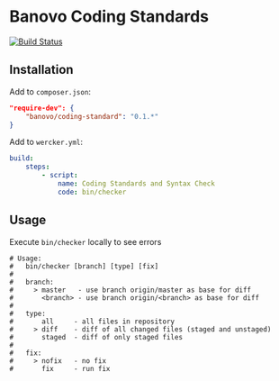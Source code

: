 # Banovo Coding Standards

[![Build Status](https://travis-ci.org/banovo/coding-standards.svg?branch=master)](https://travis-ci.org/banovo/coding-standards)

## Installation

Add to `composer.json`:

```json
"require-dev": {
    "banovo/coding-standard": "0.1.*"
}
```

Add to `wercker.yml`:

```yml
build:
    steps:
        - script:
            name: Coding Standards and Syntax Check
            code: bin/checker
```

## Usage

Execute `bin/checker` locally to see errors

```
# Usage:
#   bin/checker [branch] [type] [fix]
#
#   branch:
#     > master   - use branch origin/master as base for diff
#       <branch> - use branch origin/<branch> as base for diff
#
#   type:
#       all     - all files in repository
#     > diff    - diff of all changed files (staged and unstaged)
#       staged  - diff of only staged files
#
#   fix:
#     > nofix   - no fix
#       fix     - run fix
```
